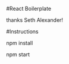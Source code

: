 #React Boilerplate

  thanks Seth Alexander!
  
 #Instructions
 
  npm install
  
  npm start
  
  
